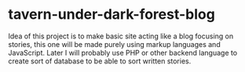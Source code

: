 # tavern-under-dark-forest-blog
Idea of this project is to make basic site acting like a blog focusing on stories, this one will be made purely using markup languages and JavaScript. Later I will probably use PHP or other backend language to create sort of database to be able to sort written stories.
